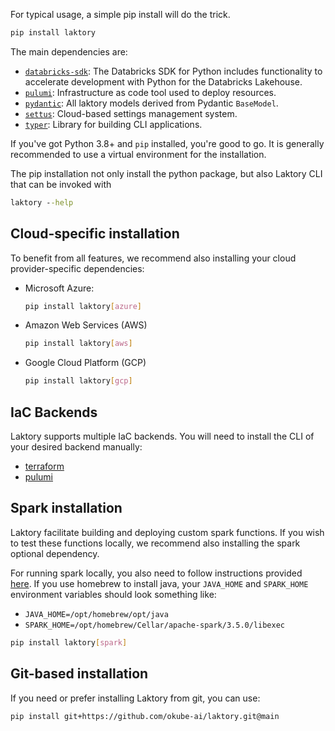 For typical usage, a simple pip install will do the trick.

```bash
pip install laktory
```

The main dependencies are:

* [`databricks-sdk`](https://pypi.org/project/databricks-sdk/): The Databricks SDK for Python includes functionality to accelerate development with Python for the Databricks Lakehouse.
* [`pulumi`](https://pypi.org/project/pulumi/): Infrastructure as code tool used to deploy resources.
* [`pydantic`](https://pypi.org/project/pydantic/): All laktory models derived from Pydantic `BaseModel`.
* [`settus`](https://pypi.org/project/settus/): Cloud-based settings management system.
* [`typer`](https://pypi.org/project/typer/): Library for building CLI applications. 
 

If you've got Python 3.8+ and `pip` installed, you're good to go. 
It is generally recommended to use a virtual environment for the installation. 

The pip installation not only install the python package, but also Laktory CLI that can be invoked with
```cmd
laktory --help
```

## Cloud-specific installation
To benefit from all features, we recommend also installing your cloud provider-specific dependencies:

* Microsoft Azure: 
    ```bash
    pip install laktory[azure]
    ```

* Amazon Web Services (AWS)
    ```bash
    pip install laktory[aws]
    ```

* Google Cloud Platform (GCP)
    ```bash
    pip install laktory[gcp]
    ```

## IaC Backends
Laktory supports multiple IaC backends. You will need to install the CLI of your desired backend manually:

* [terraform](https://developer.hashicorp.com/terraform/tutorials/aws-get-started/install-cli)
* [pulumi](https://www.pulumi.com/docs/install/)

## Spark installation
Laktory facilitate building and deploying custom spark functions. 
If you wish to test these functions locally, we recommend also installing the spark optional dependency.

For running spark locally, you also need to follow instructions provided [here](https://www.machinelearningplus.com/pyspark/install-pyspark-on-mac/). 
If you use homebrew to install java, your `JAVA_HOME` and `SPARK_HOME` environment variables should look something like:
* `JAVA_HOME=/opt/homebrew/opt/java`
* `SPARK_HOME=/opt/homebrew/Cellar/apache-spark/3.5.0/libexec`


```bash
pip install laktory[spark]
```

## Git-based installation
If you need or prefer installing Laktory from git, you can use:
```bash
pip install git+https://github.com/okube-ai/laktory.git@main
```
